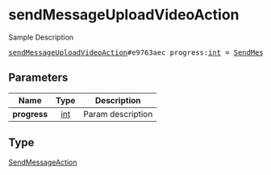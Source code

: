 # sendMessageUploadVideoAction

Sample Description

<pre>
<a href="../constructor/sendMessageUploadVideoAction.md">sendMessageUploadVideoAction</a>#e9763aec progress:<a href="../type/int.md">int</a> = <a href="../type/SendMessageAction.md">SendMessageAction</a>;
</pre>
## Parameters

| Name | Type | Description |
|------|:----:|-------------|
| **progress** | <a href="../type/int.md">int</a> | Param description |

## Type

<a href="../type/SendMessageAction.md">SendMessageAction</a>
